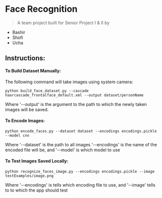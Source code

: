 # Face Recognition
> A team project built for Senior Project I & II by  
- Bashir
- Shofi
- Ucha  

## Instructions: 
#### To Build Dataset Manually:
The following command will take images using system camera:  
```
python build_face_dataset.py --cascade haarcascade_frontalface_default.xml --output dataset/personName
```
Where '--output' is the argument to the path to which the newly taken images will be saved.  

#### To Encode Images:
```
python encode_faces.py --dataset dataset --encodings encodings.pickle --model cnn
```
Where '--dataset' is the path to all images '--encodings' is the name of the encoded file will be, and '--model' is which model to use

#### To Test Images Saved Locally:
```
python recognize_faces_image.py --encodings encodings.pickle --image testExamples/image.png
```
Where '--encodings' is tells which encoding file to use, and '--image' tells to to which the app should test  
